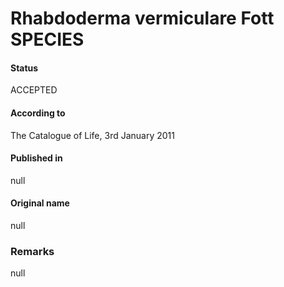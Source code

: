 # Rhabdoderma vermiculare Fott SPECIES

#### Status
ACCEPTED

#### According to
The Catalogue of Life, 3rd January 2011

#### Published in
null

#### Original name
null

### Remarks
null